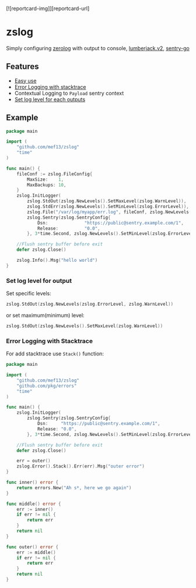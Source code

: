 [![reportcard-img]][reportcard-url]

# zslog
Simply configuring [zerolog](https://github.com/rs/zerolog) with output to console, [lumberjack.v2](https://github.com/natefinch/lumberjack), [sentry-go](https://github.com/getsentry/sentry-go)

## Features

* [Easy use](#example)
* [Error Logging with stacktrace](#error-logging-with-stacktrace)
* Contextual Logging to `Payload` sentry context
* [Set log level for each outputs](#set-log-level-for-output)

## Example

```go
package main

import (
    "github.com/mef13/zslog"
    "time"
)

func main() {
    fileConf := zslog.FileConfig{
        MaxSize:    1,
        MaxBackups: 10,
    }
    zslog.InitLogger(
        zslog.StdOut(zslog.NewLevels().SetMaxLevel(zslog.WarnLevel)),
        zslog.StdErr(zslog.NewLevels().SetMinLevel(zslog.ErrorLevel)),
        zslog.File("/var/log/myapp/err.log", fileConf, zslog.NewLevels().SetMinLevel(zslog.ErrorLevel)),
        zslog.Sentry(zslog.SentryConfig{
            Dsn:              "https://public@sentry.example.com/1",
            Release:          "0.0",
        }, 3*time.Second, zslog.NewLevels().SetMinLevel(zslog.ErrorLevel)))

    //Flush sentry buffer before exit
    defer zslog.Close()

    zslog.Info().Msg("hello world")
}
```

### Set log level for output

Set specific levels: 

```go
zslog.StdOut(zslog.NewLevels(zslog.ErrorLevel, zslog.WarnLevel))
```

or set maximum(minimum) level:

```go
zslog.StdOut(zslog.NewLevels().SetMaxLevel(zslog.WarnLevel))
```

### Error Logging with Stacktrace

For add stacktrace use `Stack()` function:

```go
package main

import (
	"github.com/mef13/zslog"
	"github.com/pkg/errors"
	"time"
)

func main() {
	zslog.InitLogger(
		zslog.Sentry(zslog.SentryConfig{
			Dsn:     "https://public@sentry.example.com/1",
			Release: "0.0",
		}, 3*time.Second, zslog.NewLevels().SetMinLevel(zslog.ErrorLevel)))

	//Flush sentry buffer before exit
	defer zslog.Close()

	err = outer()
	zslog.Error().Stack().Err(err).Msg("outer error")
}

func inner() error {
	return errors.New("Ah s*, here we go again")
}

func middle() error {
	err := inner()
	if err != nil {
		return err
	}
	return nil
}

func outer() error {
	err := middle()
	if err != nil {
		return err
	}
	return nil
}
```

